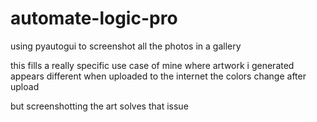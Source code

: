 # automate-logic-pro

using pyautogui to screenshot all the photos in a gallery

this fills a really specific use case of mine where artwork i generated appears different when uploaded to the internet
the colors change after upload

but screenshotting the art solves that issue